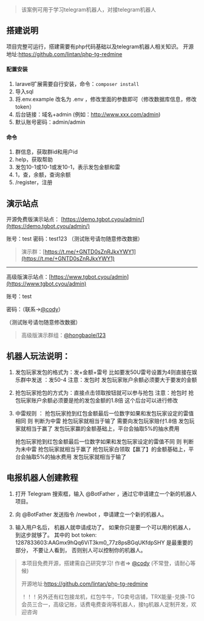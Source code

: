>该案例可用于学习telegram机器人，对接telegram机器人


## 搭建说明

项目完整可运行，搭建需要有php代码基础以及telegram机器人相关知识。
开源地址:https://github.com/lintan/php-tg-redmine



#### 配置安装

1. laravel扩展需要自行安装，命令：`composer install`
2. 导入sql
3. 将.env.example 改名为 .env ，修改里面的参数即可（修改数据库信息，修改token）
4. 后台链接：域名+admin   (例如：http://www.xxx.com/admin)
5. 默认账号密码：admin/admin

#### 命令
1. 群信息，获取群id和用户id
2. help，获取帮助
3. 发包10-1或10-1或发10-1，表示发包金额和雷
4. 1，查，余额，查询余额
5. /register，注册



## 演示站点


开源免费版演示站点： [https://demo.tgbot.cyou/admin/](https://demo.tgbot.cyou/admin/)

账号：test   密码：test123
（测试账号请勿随意修改数据）
>演示群：[https://t.me/+GNTD0sZnRJkxYWY1](https://t.me/+GNTD0sZnRJkxYWY1)

--------------------------------------------------------------------------------------

高级版演示站点：[https://www.tgbot.cyou/admin](https://www.tgbot.cyou/admin)

账号：test 

密码：（联系->[@cody](https://t.me/cody0512)）

（测试账号请勿随意修改数据）

>高级版演示群组：[@hongbaolei123](https://t.me/hongbaolei123)




## 机器人玩法说明：

1. 发包玩家发包的格式为：发+金额+雷号 
      比如要发50U雷号设置为4则直接在娱乐群中发送 ：发50-4 
      注意：发包时 发包玩家账户余额必须要大于要发的金额
      
2. 抢包玩家抢包的方式为：直接点击领取按钮就可以参与抢包
  注意：抢包时 抢包玩家账户余额必须要是抢的发包金额的1.8倍 这个后台可以进行修改
  
3. 中雷规则 ： 
    抢包玩家抢到红包金额最后一位数字如果和发包玩家设定的雷值相同 则 判断为中雷 
    抢包玩家就相当于输了 需要向发包玩家赔付1.8倍 
    发包玩家就相当于赢了 发包玩家赢的金额基础上，平台会抽取5%的抽水费用 
    
    抢包玩家抢到红包金额最后一位数字如果和发包玩家设定的雷值不同 则 判断为未中雷
    抢包玩家就相当于赢了 抢包玩家白领取【赢了】的金额基础上，平台会抽取5%的抽水费用
    发包玩家就相当于输了  


## 电报机器人创建教程

1. 打开 Telegram 搜索框，输入 @BotFather ，通过它申请建立一个新的机器人项目。

2. 向 @BotFather 发送指令 /newbot ，申请建立一个新的机器人。

3. 输入用户名后， 机器人就申请成功了。 如果你只是要一个可以用的机器人， 到这步就够了。 其中的 bot token: 1287833603:AAGmx9hQq6ViT3km0_77z8psBGqUKfdpSHY 是最重要的部分， 不要让人看到， 否则别人可以控制你的机器人。


>本项目免费开源，搭建需自己研究学习! 作者=> [@cody](https://t.me/cody0512) (不常登，请耐心等候)
>
>开源地址:https://github.com/lintan/php-tg-redmine
>
>！！！另外还有红包接龙机，红包牛牛，TG卖号店铺，TRX能量-兑换-TG会员三合一，高级记账，话费电费查询等机器人，接tg机器人定制开发，欢迎咨询

